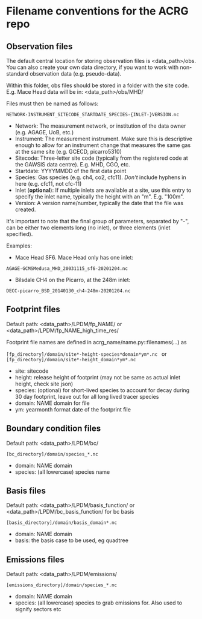 # Filename conventions for the ACRG repo

## Observation files

The default central location for storing observation files is <data_path>/obs. You can also create your own data directory, if you want to work with non-standard observation data (e.g. pseudo-data).

Within this folder, obs files should be stored in a folder with the site code. E.g. Mace Head data will be in: <data_path>/obs/MHD/

Files must then be named as follows:

```NETWORK-INSTRUMENT_SITECODE_STARTDATE_SPECIES-{INLET-}VERSION.nc```

- Network: The measurement network, or institution of the data owner (e.g. AGAGE, UoB, etc.)
- Instrument: The measurement instrument. Make sure this is descriptive enough to allow for an instrument change that measures the same gas at the same site (e.g. GCECD, picarro5310)
- Sitecode: Three-letter site code (typically from the registered code at the GAWSIS data centre). E.g. MHD, CGO, etc.
- Startdate: YYYYMMDD of the first data point
- Species: Gas species (e.g. ch4, co2, cfc11). *Don't* include hyphens in here (e.g. cfc11, not cfc-11)
- Inlet (**optional**): If multiple inlets are available at a site, use this entry to specify the inlet name, typically the height with an "m". E.g. "100m".
- Version: A version name/number, typically the date that the file was created.

It's important to note that the final group of parameters, separated by "-", can be either two elements long (no inlet), or three elements (inlet specified).

Examples:

- Mace Head SF6. Mace Head only has one inlet:

```AGAGE-GCMSMedusa_MHD_20031115_sf6-20201204.nc```

- Bilsdale CH4 on the Picarro, at the 248m inlet:

```DECC-picarro_BSD_20140130_ch4-248m-20201204.nc```

## Footprint files

Default path: <data_path>/LPDM/fp_NAME/ or <data_path>/LPDM/fp_NAME_high_time_res/

Footprint file names are defined in acrg_name/name.py::filenames(...) as

```[fp_directory]/domain/site*-height-species*domain*ym*.nc ``` or ```[fp_directory]/domain/site*-height_domain*ym*.nc ```

- site: sitecode
- height: release height of footprint (may not be same as actual inlet height, check site json)
- species: (optional) for short-lived species to account for decay during 30 day footprint, leave out for all long lived tracer species
- domain: NAME domain for file
- ym: yearmonth format date of the footprint file

## Boundary condition files

Default path: <data_path>/LPDM/bc/

```[bc_directory]/domain/species_*.nc ```

- domain: NAME domain
- species: (all lowercase) species name

## Basis files

Default path: <data_path>/LPDM/basis_function/ or <data_path>/LPDM/bc_basis_function/ for bc basis

```[basis_directory]/domain/basis_domain*.nc ```

- domain: NAME domain
- basis: the basis case to be used, eg quadtree

## Emissions files

Default path: <data_path>/LPDM/emissions/

```[emissions_directory]/domain/species_*.nc ```

- domain: NAME domain
- species: (all lowercase) species to grab emissions for. Also used to signify sectors etc
